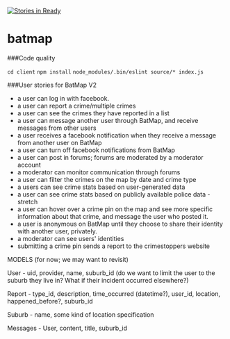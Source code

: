 [![Stories in Ready](https://badge.waffle.io/kahu-collabs/final_project.png?label=ready&title=Ready)](https://waffle.io/kahu-collabs/final_project)
# batmap

###Code quality

`cd client`
`npm install`
`node_modules/.bin/eslint source/* index.js`


###User stories for BatMap V2

 - a user can log in with facebook.
 - a user can report a crime/multiple crimes
 - a user can see the crimes they have reported in a list
 - a user can message another user through BatMap, and receive messages from other users
 - a user receives a facebook notification when they receive a message from another user on BatMap
 - a user can turn off facebook notifications from BatMap
 - a user can post in forums; forums are moderated by a moderator account
 - a moderator can monitor communication through forums
 - a user can filter the crimes on the map by date and crime type
 - a users can see crime stats based on user-generated data
 - a user can see crime stats based on publicly available police data - stretch
 - a user can hover over a crime pin on the map and see more specific information about that crime, and message the user who posted it.
 - a user is anonymous on BatMap until they choose to share their identity with another user, privately.
 - a moderator can see users' identities
 - submitting a crime pin sends a report to the crimestoppers website


MODELS (for now; we may want to revisit)

User - uid, provider, name, suburb_id (do we want to limit the user to the suburb they live in? What if their incident occurred elsewhere?)

Report - type_id, description, time_occurred (datetime?), user_id, location, happened_before?, suburb_id

Suburb - name, some kind of location specification

Messages - User, content, title, suburb_id
